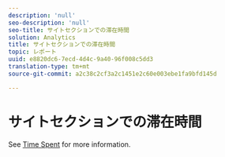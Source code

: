 ```yaml
---
description: 'null'
seo-description: 'null'
seo-title: サイトセクションでの滞在時間
solution: Analytics
title: サイトセクションでの滞在時間
topic: レポート
uuid: e8820dc6-7ecd-4d4c-9a40-96f008c5dd3
translation-type: tm+mt
source-git-commit: a2c38c2cf3a2c1451e2c60e003ebe1fa9bfd145d

---
```



# サイトセクションでの滞在時間

See [Time Spent](../../../components/c-variables/c-metrics/metrics-time-spent.md#concept_1241109A742947C9B73E5E2CA2362559) for more information.
